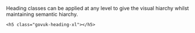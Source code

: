 Heading classes can be applied at any level to give the visual hiarchy whilst
maintaining semantic hiarchy.

```<h5 class="govuk-heading-xl"></h5>```
